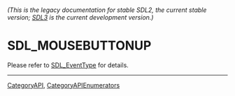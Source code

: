 ###### (This is the legacy documentation for stable SDL2, the current stable version; [SDL3](https://wiki.libsdl.org/SDL3/) is the current development version.)
# SDL_MOUSEBUTTONUP

Please refer to [SDL_EventType](SDL_EventType) for details.

----
[CategoryAPI](CategoryAPI), [CategoryAPIEnumerators](CategoryAPIEnumerators)

